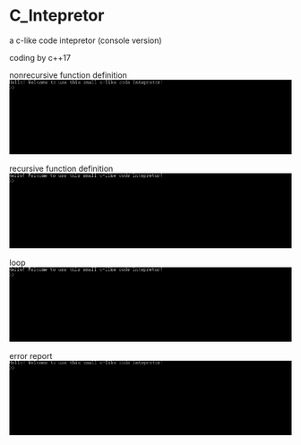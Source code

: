 # C_Intepretor
a c-like code intepretor (console version)

coding by c++17

nonrecursive function definition
![img](https://github.com/christoffel1989/C_Intepretor/blob/master/1.gif)

recursive function definition
![img](https://github.com/christoffel1989/C_Intepretor/blob/master/2.gif)

loop
![img](https://github.com/christoffel1989/C_Intepretor/blob/master/3.gif)

error report
![img](https://github.com/christoffel1989/C_Intepretor/blob/master/4.gif)
